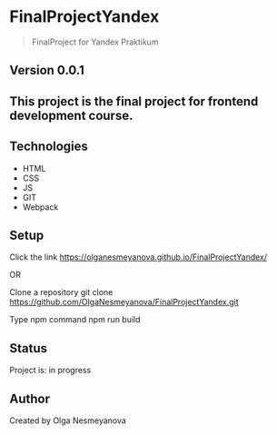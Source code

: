 # FinalProjectYandex
> FinalProject for Yandex Praktikum

## Version 0.0.1

## This project is the final project for frontend development course.

## Technologies
* HTML
* CSS
* JS
* GIT
* Webpack

## Setup
Click the link https://olganesmeyanova.github.io/FinalProjectYandex/

OR

Clone a repository
git clone https://github.com/OlgaNesmeyanova/FinalProjectYandex.git

Type npm command
npm run build

## Status
Project is: in progress


## Author
Created by Olga Nesmeyanova